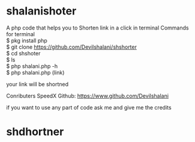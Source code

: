 # shalanishoter
A php code that helps you to Shorten link in a click in terminal
Commands for terminal <br>
$ pkg install php <br>
$ git clone https://github.com/Devilshalani/shshorter<br>
$ cd shshoter <br>
$ ls<br>
$ php shalani.php -h <br>
$ php shalani.php (link) <br>

your link will be shortned

Conributers 
SpeedX 
Github: https://www.github.com/Devilshalani

if you want to use any part of code ask me and give me the credits
# shdhortner
